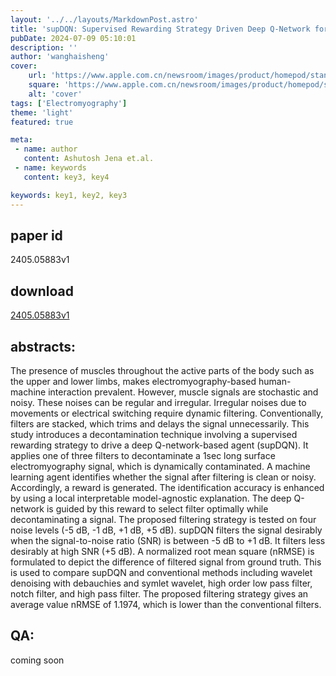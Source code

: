 ```yaml
---
layout: '../../layouts/MarkdownPost.astro'
title: 'supDQN: Supervised Rewarding Strategy Driven Deep Q-Network for sEMG Signal Decontamination'
pubDate: 2024-07-09 05:10:01
description: ''
author: 'wanghaisheng'
cover:
    url: 'https://www.apple.com.cn/newsroom/images/product/homepod/standard/Apple-HomePod-hero-230118_big.jpg.large_2x.jpg'
    square: 'https://www.apple.com.cn/newsroom/images/product/homepod/standard/Apple-HomePod-hero-230118_big.jpg.large_2x.jpg'
    alt: 'cover'
tags: ['Electromyography'] 
theme: 'light'
featured: true

meta:
 - name: author
   content: Ashutosh Jena et.al.
 - name: keywords
   content: key3, key4

keywords: key1, key2, key3
---
```


## paper id
2405.05883v1
## download
[2405.05883v1](http://arxiv.org/abs/2405.05883v1)
## abstracts:
The presence of muscles throughout the active parts of the body such as the upper and lower limbs, makes electromyography-based human-machine interaction prevalent. However, muscle signals are stochastic and noisy. These noises can be regular and irregular. Irregular noises due to movements or electrical switching require dynamic filtering. Conventionally, filters are stacked, which trims and delays the signal unnecessarily. This study introduces a decontamination technique involving a supervised rewarding strategy to drive a deep Q-network-based agent (supDQN). It applies one of three filters to decontaminate a 1sec long surface electromyography signal, which is dynamically contaminated. A machine learning agent identifies whether the signal after filtering is clean or noisy. Accordingly, a reward is generated. The identification accuracy is enhanced by using a local interpretable model-agnostic explanation. The deep Q-network is guided by this reward to select filter optimally while decontaminating a signal. The proposed filtering strategy is tested on four noise levels (-5 dB, -1 dB, +1 dB, +5 dB). supDQN filters the signal desirably when the signal-to-noise ratio (SNR) is between -5 dB to +1 dB. It filters less desirably at high SNR (+5 dB). A normalized root mean square (nRMSE) is formulated to depict the difference of filtered signal from ground truth. This is used to compare supDQN and conventional methods including wavelet denoising with debauchies and symlet wavelet, high order low pass filter, notch filter, and high pass filter. The proposed filtering strategy gives an average value nRMSE of 1.1974, which is lower than the conventional filters.
## QA:
coming soon
